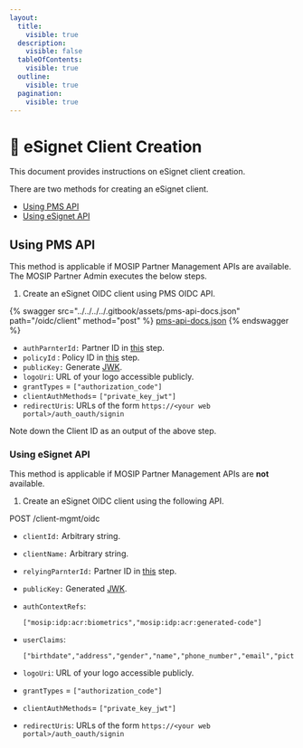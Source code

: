 ```yaml
---
layout:
  title:
    visible: true
  description:
    visible: false
  tableOfContents:
    visible: true
  outline:
    visible: true
  pagination:
    visible: true
---
```


# 📔 eSignet Client Creation



This document provides instructions on eSignet client creation.

There are two methods for creating an eSignet client.

* [Using PMS API](esignet-client-creation.md#using-pms-api)
* [Using eSignet API](esignet-client-creation.md#using-esignet-api)

## Using PMS API

This method is applicable if MOSIP Partner Management APIs are available. The MOSIP Partner Admin executes the below steps.

1. Create an eSignet OIDC client using PMS OIDC API.

{% swagger src="../../../../.gitbook/assets/pms-api-docs.json" path="/oidc/client" method="post" %}
[pms-api-docs.json](../../../../.gitbook/assets/pms-api-docs.json)
{% endswagger %}

* `authParnterId:` Partner ID in [this](esignet-client-creation.md#configure-openg2p-as-a-partner-on-mosip) step.
* `policyId` : Policy ID in [this](esignet-client-creation.md#configure-openg2p-as-a-partner-on-mosip) step.
* `publicKey:` Generate [JWK](https://openid.net/specs/draft-jones-json-web-key-03.html).
* `logoUri`: URL of your logo accessible publicly.
* `grantTypes` = `["authorization_code"]`
* `clientAuthMethods`= `["private_key_jwt"]`
* `redirectUris`: URLs of the form `https://<your web portal>/auth_oauth/signin`

Note down the Client ID as an output of the above step.

### Using eSignet API

This method is applicable if MOSIP Partner Management APIs are **not** available.

1. Create an eSignet OIDC client using the following API.

POST /client-mgmt/oidc

* `clientId:` Arbitrary string.
* `clientName:` Arbitrary string.
* `relyingParnterId:` Partner ID in [this](esignet-client-creation.md#configure-openg2p-as-a-partner-on-mosip) step.
* `publicKey:` Generated [JWK](https://openid.net/specs/draft-jones-json-web-key-03.html).
*   `authContextRefs`:&#x20;

    ```
    ["mosip:idp:acr:biometrics","mosip:idp:acr:generated-code"]
    ```
*   `userClaims`:&#x20;

    ```
    ["birthdate","address","gender","name","phone_number","email","picture"]
    ```
* `logoUri`: URL of your logo accessible publicly.
* `grantTypes` = `["authorization_code"]`
* `clientAuthMethods`= `["private_key_jwt"]`
* `redirectUris`: URLs of the form `https://<your web portal>/auth_oauth/signin`
